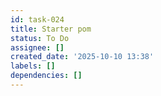 ```yaml
---
id: task-024
title: Starter pom
status: To Do
assignee: []
created_date: '2025-10-10 13:38'
labels: []
dependencies: []
---
```



